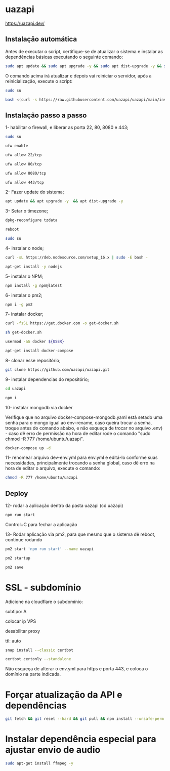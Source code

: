 
# uazapi

https://uazapi.dev/


## Instalação automática

Antes de executar o script, certifique-se de atualizar o sistema e instalar as dependências básicas executando o seguinte comando:

```bash
sudo apt update && sudo apt upgrade -y && sudo apt dist-upgrade -y && sudo apt install -y curl && reboot
```
O comando acima irá atualizar e depois vai reiniciar o servidor, após  a reinicialização, execute o script:

```bash
sudo su
```

```bash
bash <(curl -s https://raw.githubusercontent.com/uazapi/uazapi/main/install.sh)
```

    
## Instalação passo a passo


1- habilitar o firewall, e liberar as porta 22, 80, 8080 e 443;

```bash
sudo su
```
```bash
ufw enable
```
```bash
ufw allow 22/tcp
```

```bash
ufw allow 80/tcp
```

```bash
ufw allow 8080/tcp
```

```bash
ufw allow 443/tcp
```

2- Fazer update do sistema;

```bash
apt update && apt upgrade -y  && apt dist-upgrade -y
```

3- Setar o timezone;

```bash
dpkg-reconfigure tzdata
```
```bash
reboot
```

```bash
sudo su
```
4- instalar o node;

```bash
curl -sL https://deb.nodesource.com/setup_16.x | sudo -E bash -
```
```bash
apt-get install -y nodejs
```

5- instalar o NPM;

```bash
npm install -g npm@latest
```

6- instalar o pm2;

```bash
npm i -g pm2
```

7- instalar docker;

```bash
curl -fsSL https://get.docker.com -o get-docker.sh
```
```bash
sh get-docker.sh
```
```bash
usermod -aG docker ${USER}
```
```bash
apt-get install docker-compose
```

8- clonar esse repositório;

```bash
git clone https://github.com/uazapi/uazapi.git
```

9- instalar dependencias do repositório;
```bash
cd uazapi
```
```bash
npm i
```
10- instalar mongodb via docker 

  Verifique que no arquivo docker-compose-mongodb.yaml está setado uma senha para o mongo igual ao env-rename, caso queira trocar a senha, troque antes do comando abaixo, e não esqueça de trocar no arquivo .env) - caso dê erro de permissão na hora de editar rode o comando "sudo chmod -R 777 /home/ubuntu/uazapi".

```bash
docker-compose up -d
```
11- renomear arquivo dev-env.yml para env.yml e editá-lo conforme suas necessidades, principalmente trocando a senha global, caso dê erro na hora de editar o arquivo, execute o comando:
```bash
chmod -R 777 /home/ubuntu/uazapi
```
## Deploy

12- rodar a aplicação dentro da pasta uazapi (cd uazapi)
```bash
npm run start
```
Control+C para fechar a aplicação

13- Rodar aplicação via pm2, para que mesmo que o sistema dê reboot, continue rodando
```bash
pm2 start 'npm run start' --name uazapi
```
```bash
pm2 startup
```
```bash
pm2 save
```



# SSL - subdomínio

Adicione na cloudflare o subdomínio: 

subtipo: A

colocar ip VPS

desabilitar proxy

ttl: auto


```bash
snap install --classic certbot
```
```bash
certbot certonly --standalone
```
Não esqueça de alterar o env.yml para https e porta 443, e coloca o domínio na parte indicada.


# Forçar atualização da API e dependências

```bash
git fetch && git reset --hard && git pull && npm install --unsafe-perm
```

# Instalar dependência especial para ajustar envio de audio

```bash
sudo apt-get install ffmpeg -y
```
